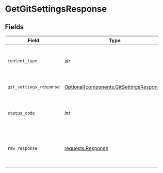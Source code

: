 # GetGitSettingsResponse


## Fields

| Field                                                                                      | Type                                                                                       | Required                                                                                   | Description                                                                                |
| ------------------------------------------------------------------------------------------ | ------------------------------------------------------------------------------------------ | ------------------------------------------------------------------------------------------ | ------------------------------------------------------------------------------------------ |
| `content_type`                                                                             | *str*                                                                                      | :heavy_check_mark:                                                                         | HTTP response content type for this operation                                              |
| `git_settings_response`                                                                    | [Optional[components.GitSettingsResponse]](../../models/components/gitsettingsresponse.md) | :heavy_minus_sign:                                                                         | a list of GitSettings objects                                                              |
| `status_code`                                                                              | *int*                                                                                      | :heavy_check_mark:                                                                         | HTTP response status code for this operation                                               |
| `raw_response`                                                                             | [requests.Response](https://requests.readthedocs.io/en/latest/api/#requests.Response)      | :heavy_check_mark:                                                                         | Raw HTTP response; suitable for custom response parsing                                    |